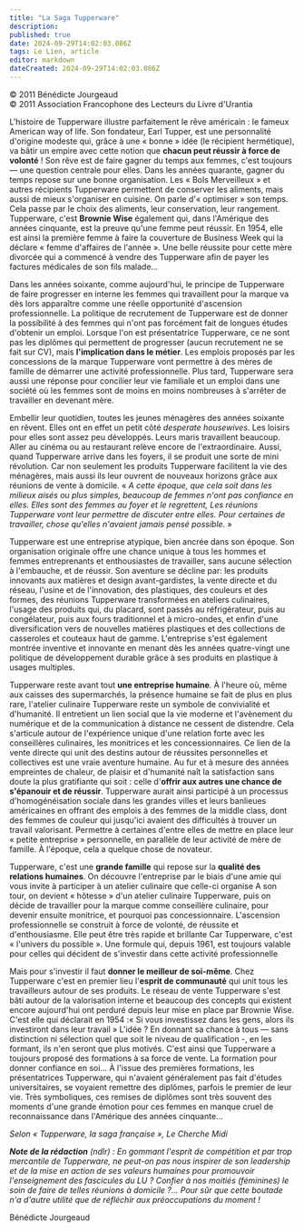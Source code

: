 ```yaml
---
title: "La Saga Tupperware"
description: 
published: true
date: 2024-09-29T14:02:03.086Z
tags: Le Lien, article
editor: markdown
dateCreated: 2024-09-29T14:02:03.086Z
---
```


<p class="v-card v-sheet theme--light grey lighten-3 px-2">© 2011 Bénédicte Jourgeaud<br>© 2011 Association Francophone des Lecteurs du Livre d'Urantia</p>

L'histoire de Tupperware illustre parfaitement le rêve américain : le fameux American way of life. Son fondateur, Earl Tupper, est une personnalité d'origine modeste qui, grâce à une « bonne » idée (le récipient hermétique), va bâtir un empire avec cette notion que **chacun peut réussir à force de volonté** ! Son rêve est de faire gagner du temps aux femmes, c'est toujours — une question centrale pour elles. Dans les années quarante, gagner du temps repose sur une bonne organisation. Les « Bols Merveilleux » et autres récipients Tupperware permettent de conserver les aliments, mais aussi de mieux s'organiser en cuisine. On parle d'« optimiser » son temps. Cela passe par le choix des aliments, leur conservation, leur rangement. Tupperware, c'est **Brownie Wise** également qui, dans l'Amérique des années cinquante, est la preuve qu'une femme peut réussir. En 1954, elle est ainsi la première femme à faire la couverture de Business Week qui la déclare « femme d'affaires de l'année ». Une belle réussite pour cette mère divorcée qui a commencé à vendre des Tupperware afin de payer les factures médicales de son fils malade...

Dans les années soixante, comme aujourd'hui, le principe de Tupperware de faire progresser en interne les femmes qui travaillent pour la marque va dès lors apparaître comme une réelle opportunité d'ascension professionnelle. La politique de recrutement de Tupperware est de donner la possibilité à des femmes qui n'ont pas forcément fait de longues études d'obtenir un emploi. Lorsque l'on est présentatrice Tupperware, ce ne sont pas les diplômes qui permettent de progresser (aucun recrutement ne se fait sur CV), mais **l'implication dans le métier**. Les emplois proposés par les concessions de la marque Tupperware vont permettre à des mères de famille de démarrer une activité professionnelle. Plus tard, Tupperware sera aussi une réponse pour concilier leur vie familiale et un emploi dans une société où les femmes sont de moins en moins nombreuses à s'arrêter de travailler en devenant mère.

Embellir leur quotidien, toutes les jeunes ménagères des années soixante en rêvent. Elles ont en effet un petit côté _desperate housewives_. Les loisirs pour elles sont assez peu développés. Leurs maris travaillent beaucoup. Aller au cinéma ou au restaurant relève encore de l'extraordinaire. Aussi, quand Tupperware arrive dans les foyers, il se produit une sorte de mini révolution. Car non seulement les produits Tupperware facilitent la vie des ménagères, mais aussi ils leur ouvrent de nouveaux horizons grâce aux réunions de vente à domicile. « _A cette époque, que cela soit dans les milieux aisés ou plus simples, beaucoup de femmes n'ont pas confiance en elles. Elles sont des femmes au foyer et le regrettent, Les réunions Tupperware vont leur permettre de discuter entre elles. Pour certaines de travailler, chose qu'elles n'avaient jamais pensé possible._ »

Tupperware est une entreprise atypique, bien ancrée dans son époque. Son organisation originale offre une chance unique à tous les hommes et femmes entreprenants et enthousiastes de travailler, sans aucune sélection à l'embauche, et de réussir. Son aventure se décline par: les produits innovants aux matières et design avant-gardistes, la vente directe et du réseau, l'usine et de l'innovation, des plastiques, des couleurs et des formes, des réunions Tupperware transformées en ateliers culinaires, l'usage des produits qui, du placard, sont passés au réfrigérateur, puis au congélateur, puis aux fours traditionnel et à micro-ondes, et enfin d'une diversification vers de nouvelles matières plastiques et des collections de casseroles et couteaux haut de gamme. L'entreprise s'est également montrée inventive et innovante en menant dès les années quatre-vingt une politique de développement durable grâce à ses produits en plastique à usages multiples.

Tupperware reste avant tout **une entreprise humaine**. À l'heure où, même aux caisses des supermarchés, la présence humaine se fait de plus en plus rare, l'atelier culinaire Tupperware reste un symbole de convivialité et d'humanité. Il entretient un lien social que la vie moderne et l'avènement du numérique et de la communication à distance ne cessent de distendre. Cela s'articule autour de l'expérience unique d'une relation forte avec les conseillères culinaires, les monitrices et les concessionnaires. Ce lien de la vente directe qui unit des destins autour de réussites personnelles et collectives est une vraie aventure humaine. Au fur et à mesure des années empreintes de chaleur, de plaisir et d'humanité naît la satisfaction sans doute la plus gratifiante qui soit : celle d'**offrir aux autres une chance de s'épanouir et de réussir**. Tupperware aurait ainsi participé à un processus d'homogénéisation sociale dans les grandes villes et leurs banlieues américaines en offrant des emplois à des femmes de la middle class, dont des femmes de couleur qui jusqu'ici avaient des difficultés à trouver un travail valorisant. Permettre à certaines d'entre elles de mettre en place leur « petite entreprise » personnelle, en parallèle de leur activité de mère de famille. À l'époque, cela a quelque chose de novateur.

Tupperware, c'est une **grande famille** qui repose sur la **qualité des relations humaines**. On découvre l'entreprise par le biais d'une amie qui vous invite à participer à un atelier culinaire que celle-ci organise A son tour, on devient « hôtesse » d'un atelier culinaire Tupperware, puis on décide de travailler pour la marque comme conseillère culinaire, pour devenir ensuite monitrice, et pourquoi pas concessionnaire. L'ascension professionnelle se construit à force de volonté, de réussite et d'enthousiasme. Elle peut être très rapide et brillante Car Tupperware, c'est « l'univers du possible ». Une formule qui, depuis 1961, est toujours valable pour celles qui décident de s'investir dans cette activité professionnelle

Mais pour s'investir il faut **donner le meilleur de soi-même**. Chez Tupperware c'est en premier lieu l'**esprit de communauté** qui unit tous les travailleurs autour de ses produits. Le réseau de vente Tupperware s'est bâti autour de la valorisation interne et beaucoup des concepts qui existent encore aujourd'hui ont perduré depuis leur mise en place par Brownie Wise. C'est elle qui déclarait en 1954 :« Si vous investissez dans les gens, alors ils investiront dans leur travail » L'idée ? En donnant sa chance à tous — sans distinction ni sélection quel que soit le niveau de qualification -, en les formant, ils n'en seront que plus motivés. C'est ainsi que Tupperware a toujours proposé des formations à sa force de vente. La formation pour donner confiance en soi... À l'issue des premières formations, les présentatrices Tupperware, qui n'avaient généralement pas fait d'études universitaires, se voyaient remettre des diplômes, parfois le premier de leur vie. Très symboliques, ces remises de diplômes sont très souvent des moments d'une grande émotion pour ces femmes en manque cruel de reconnaissance dans l'Amérique des années cinquante...

_Selon « Tupperware, la saga française », Le Cherche Midi_

***Note de la rédaction*** _(ndlr) : En gommant l'esprit de compétition et par trop mercantile de Tupperware, ne peut-on pas nous inspirer de son leadership et de la mise en action de ses valeurs humaines pour promouvoir l'enseignement des fascicules du LU ? Confier à nos moitiés (féminines) le soin de faire de telles réunions à domicile ?... Pour sûr que cette boutade n'a d'autre utilité que de réfléchir aux préoccupations du moment !_

Bénédicte Jourgeaud